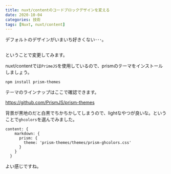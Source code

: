 ```yaml
---
title: nuxt/contentのコードブロックデザインを変える
date: 2020-10-04
categories: 技術
tags: [Nuxt, nuxt/content]
---
```


デフォルトのデザインがいまいち好きくない･･･。

<img src="https://firebasestorage.googleapis.com/v0/b/hukurouo.appspot.com/o/image%2Frapture_20201004133104.png?alt=media&token=845a92e8-870d-495c-a2c0-661aecc12bc5" alt="" width="">


ということで変更してみます。

nuxt/contentでは`PrimeJS`を使用しているので、prismのテーマをインストールしましょう。

`npm install prism-themes`

テーマのラインナップはここで確認できます。

https://github.com/PrismJS/prism-themes

背景が黒地のだと白黒でちかちかしてしまうので、lightなやつが良いな。ということで`ghcolors`を選んでみました。

```js[nuxt.config.js]
content: {
    markdown: {
      prism: {
        theme: 'prism-themes/themes/prism-ghcolors.css'
      }
    }
  }
```

よい感じですね。